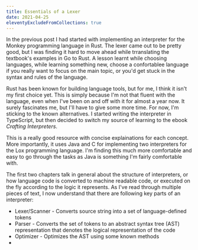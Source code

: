 ```yaml
---
title: Essentials of a Lexer
date: 2021-04-25
eleventyExcludeFromCollections: true
---
```


In the previous post I had started with implementing an interpreter for the Monkey programming language in Rust. The lexer came out to be pretty good, but I was finding it hard to move ahead while trranslating the textbook's examples in Go to Rust. A lesson learnt while choosing languages, while learning something new, choose a confortablee language if you really want to focus on the main topic, or you'd get stuck in the syntax and rules of the language.

Rust has been known for building language tools, but for me, I think it isn't my first choice yet. This is simply because I'm not that fluent with the language, even when I've been on and off with it for almost a year now. It surely fascinates me, but I'll have to give some more time. For now, I'm sticking to the known alternatives. I started writing the interpreter in TypeScript, but then decided to switch my source of learning to the ebook _Crafting Interpreters_.

This is a really good resource with concise explainations for each concept. More importantly, it uses Java and C for implementing two interpreters for the Lox programming language. I'm finding this much more comfortable and easy to go through the tasks as Java is something I'm fairly comfortable with.

The first two chapters talk in general about the structure of interpreters, or how language code is converted to machine readable code, or executed on the fly according to the logic it represents. As I've read through multiple pieces of text, I now understand that there are following key parts of an interpreter:

-   Lexer/Scanner - Converts source string into a set of language-defined tokens
-   Parser - Converts the set of tokens to an abstract syntax tree (AST) representation that denotes the logical representation of the code
-   Optimizer - Optimizes the AST using some known methods
-
